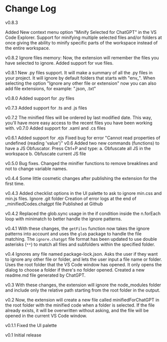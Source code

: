 # Change Log

v0.8.3

Added
New context menu option "Minify Selected for ChatGPT" in the VS Code Explorer.
Support for minifying multiple selected files and/or folders at once giving the ability to minify specific parts of the workspace instead of the entire workspace.
 
 v0.8.2
Ignore files memory: Now, the extension will remember the files you have selected to ignore.
Added support for vue files.

v0.8.1
New .py files support. It will make a summary of all the .py files in your project. It will ignore by default folders that starts with "env_". When selecting the option "Ignore any other file or extension" now you can also add file extensions, for example: ".json, .txt"

v0.8.0
Added support for .py files

v0.7.3
Added support for .ts and .js files

v0.7.2
The minified files will be ordered by last modified date. This way, you'll have more easy access to the recent files you have been working with.
v0.7.0
Added support for .xaml and .cs files

v0.6.1
Added support for .ejs
Fixed bug for error  "Cannot read properties of undefined (reading 'value')"
v0.6
Added two new commands (functions) to have a JS Obfuscator. Press Ctrl+P and type:
a. Obfuscate all JS in the workspace
b. Obfuscate current JS file

v0.5.0
Bug fixes. Changed the minifier functions to remove breaklines and not to change variable names.

v0.4.4
Some little cosmetic changes after publishing the extension for the first time.

v0.4.3
Added checklist options in the UI palette to ask to ignore min.css and min.js files.
Ignore .git folder
Creation of error logs at the end of _minifiedCodes.chatgpt file
Published at Github

v0.4.2
 Replaced the glob.sync usage in the if condition inside the n.forEach loop with minimatch to better handle the ignore patterns. 

 v0.4.1
With these changes, the `getFiles` function now takes the ignore patterns into account and uses the `glob` package to handle the file matching. The `ignore.chatgpt` file format has been updated to use double asterisks (`**`) to match all files and subfolders within the specified folder.

v0.4
Ignores any file named package-lock.json.
Asks the user if they want to ignore any other file or folder, and lets the user input a file name or folder.
Uses the root folder that the VS Code window has opened. It only opens the dialog to choose a folder if there's no folder opened.
Created a new readme.md file generated by ChatGPT.

v0.3
With these changes, the extension will ignore the node_modules folder and include only the relative path starting from the root folder in the output.

v0.2 
Now, the extension will create a new file called minifiedForChatGPT in the root folder with the minified code when a folder is selected. If the file already exists, it will be overwritten without asking, and the file will be opened in the current VS Code window.

v0.1.1
Fixed the UI palette

v0.1
Initial release









